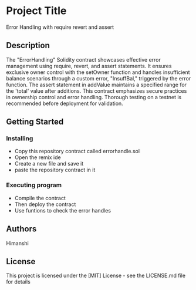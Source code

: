# Project Title

Error Handling with require revert and assert

## Description

The "ErrorHandling" Solidity contract showcases effective error management using require, revert, and assert statements. It ensures exclusive owner control with the setOwner function and handles insufficient balance scenarios through a custom error, "InsuffBal," triggered by the error function. The assert statement in addValue maintains a specified range for the 'total' value after additions. This contract emphasizes secure practices in ownership control and error handling. Thorough testing on a testnet is recommended before deployment for validation.

## Getting Started
### Installing

* Copy this repository contract called errorhandle.sol
* Open the remix ide 
* Create a new file and save it
* paste the repository contract in it 

### Executing program

* Compile the contract 
* Then deploy the contract 
* Use funtions to check the error handles


## Authors
Himanshi


## License

This project is licensed under the [MIT] License - see the LICENSE.md file for details

